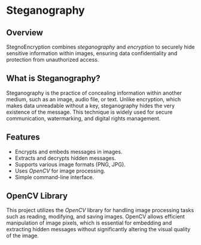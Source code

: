 # Steganography

## Overview
StegnoEncryption combines *steganography* and *encryption* to securely hide sensitive information within images, ensuring data confidentiality and protection from unauthorized access.

## What is Steganography?
Steganography is the practice of concealing information within another medium, such as an image, audio file, or text. Unlike encryption, which makes data unreadable without a key, steganography hides the very existence of the message. This technique is widely used for secure communication, watermarking, and digital rights management.

## Features
- Encrypts and embeds messages in images.
- Extracts and decrypts hidden messages.
- Supports various image formats (PNG, JPG).
- Uses *OpenCV* for image processing.
- Simple command-line interface.

## OpenCV Library
This project utilizes the *OpenCV* library for handling image processing tasks such as reading, modifying, and saving images. OpenCV allows efficient manipulation of image pixels, which is essential for embedding and extracting hidden messages without significantly altering the visual quality of the image.
